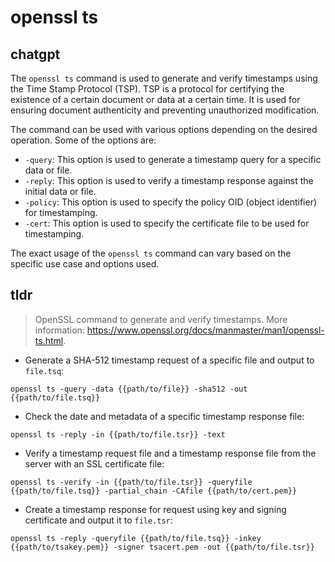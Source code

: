 # openssl ts 
## chatgpt 
The `openssl ts` command is used to generate and verify timestamps using the Time Stamp Protocol (TSP). TSP is a protocol for certifying the existence of a certain document or data at a certain time. It is used for ensuring document authenticity and preventing unauthorized modification.

The command can be used with various options depending on the desired operation. Some of the options are:

- `-query`: This option is used to generate a timestamp query for a specific data or file.
- `-reply`: This option is used to verify a timestamp response against the initial data or file.
- `-policy`: This option is used to specify the policy OID (object identifier) for timestamping.
- `-cert`: This option is used to specify the certificate file to be used for timestamping.

The exact usage of the `openssl ts` command can vary based on the specific use case and options used. 

## tldr 
 
> OpenSSL command to generate and verify timestamps.
> More information: <https://www.openssl.org/docs/manmaster/man1/openssl-ts.html>.

- Generate a SHA-512 timestamp request of a specific file and output to `file.tsq`:

`openssl ts -query -data {{path/to/file}} -sha512 -out {{path/to/file.tsq}}`

- Check the date and metadata of a specific timestamp response file:

`openssl ts -reply -in {{path/to/file.tsr}} -text`

- Verify a timestamp request file and a timestamp response file from the server with an SSL certificate file:

`openssl ts -verify -in {{path/to/file.tsr}} -queryfile {{path/to/file.tsq}} -partial_chain -CAfile {{path/to/cert.pem}}`

- Create a timestamp response for request using key and signing certificate and output it to `file.tsr`:

`openssl ts -reply -queryfile {{path/to/file.tsq}} -inkey {{path/to/tsakey.pem}} -signer tsacert.pem -out {{path/to/file.tsr}}`
